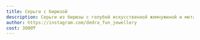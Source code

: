 ```yaml
---
title: Серьги с бирюзой
description: Серьги из бирюзы с голубой искусственной жемчужиной и металлическим цветочком
author: https://instagram.com/dedra_fun_jewellery
cost: 3000₸
---
```

